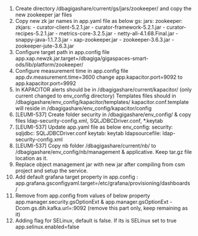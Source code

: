 1. Create directory /dbagigashare/current/gs/jars/zookeeper/ and copy the new zookeeper jar files
2. Copy new zk jar names in app.yaml file as below
   gs:
     jars:
       zookeeper:
         zkjars:
           - curator-client-5.2.1.jar
           - curator-framework-5.2.1.jar
           - curator-recipes-5.2.1.jar
           - metrics-core-3.2.5.jar
           - netty-all-4.1.68.Final.jar
           - snappy-java-1.1.7.3.jar
           - xap-zookeeper.jar
           - zookeeper-3.6.3.jar
           - zookeeper-jute-3.6.3.jar
3. Configure target path in app.config file
   app.xap.newzk.jar.target=/dbagiga/gigaspaces-smart-ods/lib/platform/zookeeper/
4. Configure measurement time in app.config file
   app.dv.measurement.time=3600
   change app.kapacitor.port=9092 to app.kapacitor.port=9992
5. In KAPACITOR alerts should be in /dbagigashare/current/kapacitor/ (only current changed to env_config directory)
   Templates files should in /dbagigashare/env_config/kapacitor/templates/
   kapacitor.conf.template will reside in /dbagigashare/env_config/kapacitor/config
6. [LEUMI-537] Create folder security in /dbagigashare/env_config/ & copy files ldap-security-config.xml, SQLJDBCDriver.conf, *.keytab
7. [LEUMI-537] Update app.yaml file as below
   env_config:
     security:
       sqljdbc: SQLJDBCDriver.conf
       keytab: keytab
       ldapsourcefile: ldap-security-config.xml
8. [LEUMI-537] Copy nb folder /dbagigashare/current/nb/ to /dbagigashare/env_config/nb/management & applicative. Keep tar.gz file location as it.
9. Replace object management jar with new jar after compiling from csm project and setup the service.
10. Add default grafana target property in app.config : 
   app.grafana.gsconfigyaml.target=/etc/grafana/provisioning/dashboards/
10. Remove from app.config from values of below property
   app.manager.security.gsOptionExt & app.manager.gsOptionExt -Dcom.gs.dih.kafka.url=<DI servers>:9092 (remove this part only, keep remaining as it)
11. Adding flag for SELinux, default is false. If its is SELinux set to true
    app.selinux.enabled=false